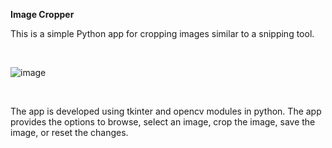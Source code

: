 **Image Cropper**

This is a simple Python app for cropping images similar to a snipping tool.  

&nbsp;
&nbsp;
&nbsp;
&nbsp;
&nbsp;
&nbsp;

![image](https://www.blog.motifphotos.com/wp-content/uploads/2020/01/Image-8-1-1.jpg)

&nbsp;
&nbsp;
&nbsp;
&nbsp;

The app is developed using tkinter and opencv modules in python. The app provides the options to browse, select an image, crop the image, save the image, or reset the changes.